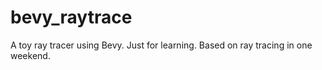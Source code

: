 # bevy_raytrace

A toy ray tracer using Bevy. Just for learning.
Based on ray tracing in one weekend.
